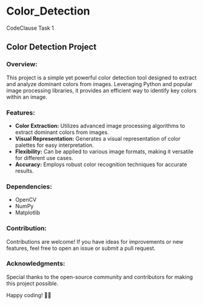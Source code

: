 # Color_Detection
CodeClause Task 1

## Color Detection Project

### Overview:
This project is a simple yet powerful color detection tool designed to extract and analyze dominant colors from images. Leveraging Python and popular image processing libraries, it provides an efficient way to identify key colors within an image.

### Features:
- **Color Extraction:** Utilizes advanced image processing algorithms to extract dominant colors from images.
- **Visual Representation:** Generates a visual representation of color palettes for easy interpretation.
- **Flexibility:** Can be applied to various image formats, making it versatile for different use cases.
- **Accuracy:** Employs robust color recognition techniques for accurate results.

### Dependencies:
- OpenCV
- NumPy
- Matplotlib

### Contribution:
Contributions are welcome! If you have ideas for improvements or new features, feel free to open an issue or submit a pull request.

### Acknowledgments:
Special thanks to the open-source community and contributors for making this project possible.

Happy coding! 🌈🚀
